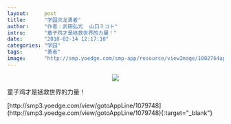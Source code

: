 ```yaml
---
layout:     post
title:      "学园灭龙勇者"
author:     "作者：武田弘光  山口ミコト"
intro:      "童子鸡才是拯救世界的力量！"
date:       "2018-02-14 12:17:10"
categories: "学园"
tags:       "勇者"
image:      "http://smp.yoedge.com/smp-app/resource/viewImage/1002764appline.png"
---
```

<div style="text-align: center">
<p><img src="http://smp.yoedge.com/smp-app/resource/viewImage/1002764appline.png"/></p>
</div>
<p class="post-meta">
<span>童子鸡才是拯救世界的力量！</span>
</p>
[http://smp3.yoedge.com/view/gotoAppLine/1079748](http://smp3.yoedge.com/view/gotoAppLine/1079748){:target="_blank"}


